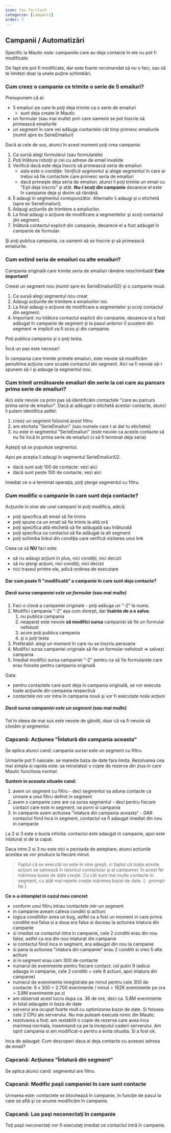 ```yaml
---
icon: fas fa-clock
categorie: [campanii]
order: 7
---
```


## <i class='fas fa-clock'></i> Campanii / Automatizări
Specific la Mautic este: campaniile care au deja contacte în ele nu pot fi modificate.

De fapt ele pot fi modificate, dar este foarte recomandat să nu o faci, sau să te limitezi doar la unele puţine schimbări.

### Cum creez o campanie ce trimite o serie de 5 emailuri?
Presupunem că ai:
* 5 emailuri pe care le poţi deja trimite ca o serie de emailuri
  * sunt deja create în Mautic
* un formular (sau mai multe) prin care oamenii se pot înscrie să primească emailurile
* un segment în care vei adăuga contactele cât timp primesc emailurile (numit spre ex SerieEmailuri)

Dacă ai cele de sus, atunci în acest moment poţi crea campania:
1. Ca sursă alegi formularul (sau formularele)
1. Poţi înlătura roboţii şi cei cu adrese de email invalide
1. Verifică dacă este deja înscris să primească seria de emailuri
   * asta este o condiţie: _Verifică segmentul_ şi alege segmentul în care ar trebui să fie contactele care primesc seria de emailuri
   * dacă primeşte deja seria de emailuri, atunci îi poţi trimite un email cu "Eşti deja înscris" şi atât. **Nu-l scoţi din campanie** deoarece el este în campanie deja şi dorim să rămână.
1. Îl adaugi în segmentul corespunzător. Alternativ îi adaugi şi o etichetă (spre ex SerieEmailuri).
1. Adaugi acţiunile de trimitere a emailurilor.
1. La final adaugi o acţiune de modificare a segmentelor şi scoţi contactul din segment.
1. Înlătură contactul explicit din campanie, deoarece el a fost adăugat în campanie de formular.

Şi poţi publica campania, ca oamenii să se înscrie şi să primească emailurile.

### Cum extind seria de emailuri cu alte emailuri?
Campania originală care trimite seria de emailuri rămâne neschimbată! **Este important!**

Creezi un segment nou (numit spre ex SerieEmailuri02) şi o campanie nouă:
1. Ca sursă alegi segmentul nou creat
1. Adaugi acţiunile de trimitere a emailurilor noi.
1. La final adaugi o acţiune de modificare a segmentelor şi scoţi contactul din segment.
1. Important: nu înlătura contactul explicit din campanie, deoarece el a fost adăugat în campanie de segment şi la pasul anterior îl scoatem din segment => implicit va fi scos şi din campanie.

Poţi publica campania şi o poţi testa.

Încă un pas este necesar!

În campania care trimite primele emailuri, este nevoie să modificăm penultima acţiune care scoate contactul din segment. Aici va fi nevoie să-i spunem să-l şi adauge la segmentul nou.

### Cum trimit următoarele emailuri din serie la cei care au parcurs prima serie de emailuri?
Aici este nevoie ca prim pas să identificăm contactele "care au parcurs prima serie de emailuri". Dacă ai adăugat o etichetă acestor contacte, atunci îi putem identifica astfel:
1. creez un segment folosind acest filtru
1. are eticheta "SerieEmailuri" (sau numele care l-ai dat tu etichetei)
1. nu este in segmentul "SerieEmailuri" (este nevoie ca aceste contacte să nu fie încă în prima serie de emailuri ci să fi terminat deja seria)

Aştepţi să se populeze segmentul.

Apoi pe aceştia îi adaugi în segmentul SerieEmailuri02.
* dacă sunt sub 100 de contacte: vezi aici
* dacă sunt peste 100 de contacte, vezi aici

Imediat ce s-a terminat operaţia, poţi şterge segmentul cu filtru.

### Cum modific o campanie în care sunt deja contacte?
Acţiunile în sine ale unei campanii le poţi modifica, adică:
* poţi specifica alt email să fie trimis
* poţi spune ca un email să fie trimis la altă oră
* poţi specifica altă etichetă să fie adăugată sau înlăturată
* poţi specifica ca contactul să fie adăugat la alt segment
* poţi schimba linkul din condiţia care verifică vizitarea unui link

Ceea ce să **NU** faci este:
* să nu adaugi acţiuni în plus, nici condiţii, nici decizii
* să nu ştergi acţiuni, nici condiţii, nici decizii
* nici traseul printre ele, adică ordinea de executare

#### Dar cum poate fi "modificată" o campanie în care sunt deja contacte?

##### Dacă sursa campaniei este un formular (sau mai multe)
1. Faci o clonă a campaniei originale - poţi adăuga un "-2" la nume.
1. Modifici campania "-2" aşa cum doreşti, dar **înainte de a o salva**:
   1. nu publica campania
   1. neaparat este nevoie **să modifici sursa** campaniei să fie un formular nefolosit
   1. acum poţi publica campania
   1. şi o poţi testa
1. Preferabil: alegi un moment în care nu se înscriu persoane
1. Modifici sursa campaniei originale să fie un formular nefolosit => salvezi campania
1. Imediat modifici sursa campaniei "-2" pentru ca să fie formularele care erau folosite pentru campania originală

Gata:
* pentru contactele care sunt deja în campania originală, se vor executa toate acţiunile din campania respectivă
* contactele noi vor intra în campania nouă şi vor fi executate noile acţiuni

##### Dacă sursa campaniei este un segment (sau mai multe)
Tot în ideea de mai sus este nevoie de gândit, doar că va fi nevoie să clonăm şi segmentul.

### Capcană: Acţiunea "Înlatură din campania aceasta"

Se aplica atunci cand: campania sursei este un segment cu filtru.

Urmarile pot fi nasoale: se mareste baza de date fara limita. Rezolvarea cea mai simpla si rapida este: sa reinstalezi o copie de rezerva din ziua in care Mautic functiona normal.

**Suntem in aceasta situatie cand:**
1. avem un segment cu filtru - deci segmentul va aduna contacte ca urmare a unui filtru definit in segment
2. avem o campanie care are ca sursa segmentul - deci pentru fiecare contact care este in segment, va porni si campania
3. in campanie avem actiunea "inlatura din campania aceasta" - DAR contactul fiind inca in segment, contactul va fi adaugat imediat din nou in campanie

La 2 si 3 este o bucla infinita: contactul este adaugat in campanie, apoi este inlaturat si de la capat.

Daca intre 2 si 3 nu este nici o perioada de asteptare, atunci actiunile acestea se vor produce la fiecare minut.

> Faptul că se execută nu este în sine greşit, ci faptul că toate aceste acţiuni se salvează în istoricul contactului şi al campaniei. În acest fel mărimea bazei de date creşte. Cu cât sunt mai multe contacte în segment, cu atât mai repete creşte mărimea bazei de date.
{: .prompt-tip }

**Ce s-a intamplat in cazul meu concret**
* conform unui filtru intrau contactele intr-un segment
* in campanie aveam cateva conditii si actiuni
* logica conditiilor avea un bug, astfel ca a fost un moment in care prima conditie era falsa si a doua era falsa si duceau la actiunea inlatura din campanie
* si imediat ce contactul intra in campanie, cele 2 conditii erau din nou false, astfel ca era din nou inlaturat din campanie
* si contactul fiind inca in segment, era adaugat din nou la campanie
* si pana la actiunea "inlatura din campanie" erau 2 conditii si vreo 5 alte actiuni
* si in segment erau cam 300 de contacte
* numarul de evenimente pentru fiecare contact: cel putin 9 (adica: adauga in campanie, cele 2 conditii + cele 8 actiuni, apoi inlatura din campanie)
* numarul de evenimente inregistrate pe minut pentru cele 300 de contacte: 9 x 300 = 2.700 evenimente / minut = 162K evenimente pe ora = 3.8M evenimente pe zi
* am observat acest lucru dupa ca. 36 de ore, deci ca. 5.8M evenimente in total adaugate in baza de date
* serverul era ocupat foarte mult cu optimizarea bazei de date. Si folosea cele 2 CPU ale serverului. Nu mai puteam executa nimic din Mautic.
* rezolvarea a fost: am restabilit o copie de rezerva care avea inca marimea normala, insemnand ca pe la inceputul caderii serverului. Am oprit campania si am modificat-o pentru a evita situatia. Si a fost ok.

Inca de adaugat: Cum descoperi daca ai deja contacte cu aceeasi adresa de email?

### Capcană: Acţiunea "Înlatură din segment"

Se aplica atunci cand: segmentul are filtru.

### Capcană: Modific paşii campaniei în care sunt contacte
Urmarea este: contactele se blochează în campanie, în funcţie de pasul la care se află şi ce anume modificăm în campanie.

### Capcană: Las paşi neconectaţi în campanie
Toţi paşii neconectaţi vor fi executaţi imediat ce contactul intră în campanie.




